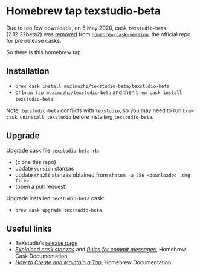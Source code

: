 # Homebrew tap texstudio-beta

Due to too few downloads, on 5 May 2020, cask `texstudio-beta` (2.12.22beta2) was [removed] from [`homebrew-cask-version`][homebrew-cask-version], the official repo for pre-release casks. 

So there is this homebrew tap.

## Installation

  - `brew cask install muzimuzhi/texstudio-beta/texstudio-beta`
  - or `brew tap muzimuzhi/texstudio-beta` and then `brew cask install texstudio-beta`.

Note: `texstudio-beta` conflicts with `texstudio`, so you may need to run `brew cask uninstall texstudio` before installing `texstudio-beta`.

## Upgrade

Upgrade cask file `texstudio-beta.rb`: 
  - (clone this repo)
  - update `version` stanzas
  - update `sha256` stanzas obtained from `shasum -a 256 <downloaded .dmg file>`
  - (open a pull request)

Upgrade installed `texstudio-beta` cask:
  - `brew cask upgrade texstudio-beta`

## Useful links

 - TeXstudio’s [release page]
 - [_Explained cask stanzas_][cask stanzas] and [_Rules for commit messages_][commit message], Homebrew Cask Documentation
 - [_How to Create and Maintain a Tap_][tap], Homebrew Documentation

[removed]: 
    https://github.com/Homebrew/homebrew-cask-versions/commit/4f03b850c8ca7407b42490a3a53c1c215ebc6d5d
[homebrew-cask-version]: 
    https://github.com/Homebrew/homebrew-cask-versions
[release page]: 
    https://github.com/texstudio-org/texstudio/releases/
[cask stanzas]: 
    https://github.com/Homebrew/homebrew-cask/blob/master/doc/development/adding_a_cask.md#cask-stanzas
[commit message]: 
    https://github.com/Homebrew/homebrew-cask/blob/master/doc/development/adding_a_cask.md#commit-messages
[tap]: 
    https://docs.brew.sh/How-to-Create-and-Maintain-a-Tap

